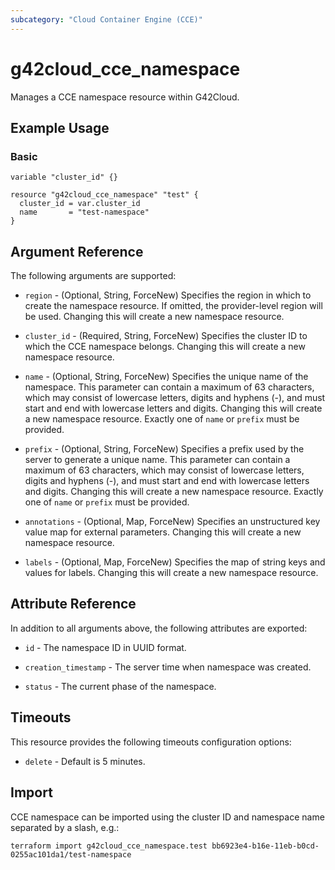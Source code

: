 ```yaml
---
subcategory: "Cloud Container Engine (CCE)"
---
```


# g42cloud_cce_namespace

Manages a CCE namespace resource within G42Cloud.

## Example Usage

### Basic

```hcl
variable "cluster_id" {}

resource "g42cloud_cce_namespace" "test" {
  cluster_id = var.cluster_id
  name       = "test-namespace"
}
```

## Argument Reference

The following arguments are supported:

* `region` - (Optional, String, ForceNew) Specifies the region in which to create the namespace resource.
  If omitted, the provider-level region will be used. Changing this will create a new namespace resource.

* `cluster_id` - (Required, String, ForceNew) Specifies the cluster ID to which the CCE namespace belongs.
  Changing this will create a new namespace resource.

* `name` - (Optional, String, ForceNew) Specifies the unique name of the namespace.
  This parameter can contain a maximum of 63 characters, which may consist of lowercase letters, digits and hyphens (-),
  and must start and end with lowercase letters and digits. Changing this will create a new namespace resource.
  Exactly one of `name` or `prefix` must be provided.

* `prefix` - (Optional, String, ForceNew) Specifies a prefix used by the server to generate a unique name.
  This parameter can contain a maximum of 63 characters, which may consist of lowercase letters, digits and
  hyphens (-), and must start and end with lowercase letters and digits.
  Changing this will create a new namespace resource. Exactly one of `name` or `prefix` must be provided.

* `annotations` - (Optional, Map, ForceNew) Specifies an unstructured key value map for external parameters.
  Changing this will create a new namespace resource.

* `labels` - (Optional, Map, ForceNew) Specifies the map of string keys and values for labels.
  Changing this will create a new namespace resource.

## Attribute Reference

In addition to all arguments above, the following attributes are exported:

* `id` - The namespace ID in UUID format.

* `creation_timestamp` - The server time when namespace was created.

* `status` - The current phase of the namespace.

## Timeouts

This resource provides the following timeouts configuration options:

* `delete` - Default is 5 minutes.

## Import

CCE namespace can be imported using the cluster ID and namespace name separated by a slash, e.g.:

```shell
terraform import g42cloud_cce_namespace.test bb6923e4-b16e-11eb-b0cd-0255ac101da1/test-namespace
```
